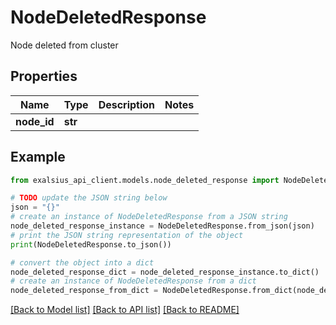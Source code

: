 # NodeDeletedResponse

Node deleted from cluster

## Properties

Name | Type | Description | Notes
------------ | ------------- | ------------- | -------------
**node_id** | **str** |  | 

## Example

```python
from exalsius_api_client.models.node_deleted_response import NodeDeletedResponse

# TODO update the JSON string below
json = "{}"
# create an instance of NodeDeletedResponse from a JSON string
node_deleted_response_instance = NodeDeletedResponse.from_json(json)
# print the JSON string representation of the object
print(NodeDeletedResponse.to_json())

# convert the object into a dict
node_deleted_response_dict = node_deleted_response_instance.to_dict()
# create an instance of NodeDeletedResponse from a dict
node_deleted_response_from_dict = NodeDeletedResponse.from_dict(node_deleted_response_dict)
```
[[Back to Model list]](../README.md#documentation-for-models) [[Back to API list]](../README.md#documentation-for-api-endpoints) [[Back to README]](../README.md)


